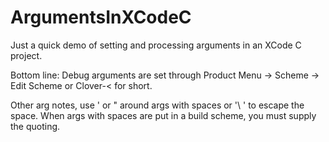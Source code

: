 # ArgumentsInXCodeC

Just a quick demo of setting and processing arguments
in an XCode C project.

Bottom line: Debug arguments are set through Product Menu -> Scheme -> Edit Scheme
or Clover-< for short.

Other arg notes, use ' or " around args with spaces or '\ ' to escape the space.
When args with spaces are put in a build scheme, you must supply the quoting.

